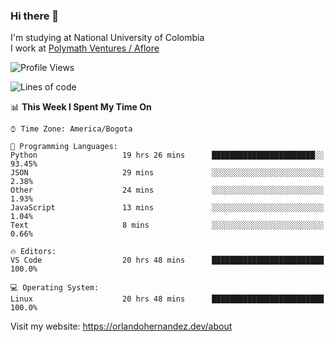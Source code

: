 ### Hi there 👋


<!--**AR4Z/AR4Z** is a ✨ _special_ ✨ repository because its `README.md` (this file) appears on your GitHub profile.

Here are some ideas to get you started:-->
I'm studying at National University of Colombia
<br>
I work at <a href="https://www.aflore.co/">Polymath Ventures / Aflore</a>
<br>

<!--START_SECTION:waka-->
![Profile Views](http://img.shields.io/badge/Profile%20Views-0-blue)

![Lines of code](https://img.shields.io/badge/From%20Hello%20World%20I%27ve%20Written-3.3%20million%20lines%20of%20code-blue)

📊 **This Week I Spent My Time On** 

```text
⌚︎ Time Zone: America/Bogota

💬 Programming Languages: 
Python                   19 hrs 26 mins      ███████████████████████░░   93.45% 
JSON                     29 mins             ░░░░░░░░░░░░░░░░░░░░░░░░░   2.38% 
Other                    24 mins             ░░░░░░░░░░░░░░░░░░░░░░░░░   1.93% 
JavaScript               13 mins             ░░░░░░░░░░░░░░░░░░░░░░░░░   1.04% 
Text                     8 mins              ░░░░░░░░░░░░░░░░░░░░░░░░░   0.66%

🔥 Editors: 
VS Code                  20 hrs 48 mins      █████████████████████████   100.0%

💻 Operating System: 
Linux                    20 hrs 48 mins      █████████████████████████   100.0%

```


<!--END_SECTION:waka-->


Visit my website: https://orlandohernandez.dev/about

